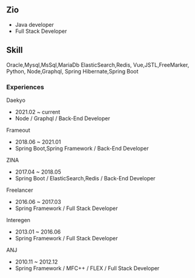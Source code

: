 ## Zio
- Java developer
- Full Stack Developer

## Skill
Oracle,Mysql,MsSql,MariaDb
ElasticSearch,Redis,
Vue,JSTL,FreeMarker,
Python,
Node,Graphql,
Spring Hibernate,Spring Boot

### Experiences
Daekyo
- 2021.02 ~ current
- Node / Graphql / Back-End Developer

Frameout
- 2018.06 ~ 2021.01
- Spring Boot,Spring Framework / Back-End Developer

ZINA
- 2017.04 ~ 2018.05
- Spring Boot / ElasticSearch,Redis / Back-End Developer

Freelancer
- 2016.06 ~ 2017.03 
- Spring Framework / Full Stack Developer

Interegen
- 2013.01 ~ 2016.06
- Spring Framework / Full Stack Developer

ANJ 
- 2010.11 ~ 2012.12
- Spring Framework / MFC++ / FLEX / Full Stack Developer


